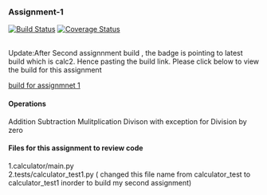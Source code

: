 
### Assignment-1
[![Build Status](https://app.travis-ci.com/njitvjk/calc2.svg?branch=main)](https://app.travis-ci.com/njitvjk/calc2)
[![Coverage Status](https://coveralls.io/repos/github/njitvjk/calc2/badge.svg?branch=calc_part2)](https://coveralls.io/github/njitvjk/calc2?branch=calc_part2)

<br/>
Update:After Second assignnment build , the badge is pointing to latest build which is calc2. Hence pasting the build link. Please click below to view the build for this assignment<br/>

[build for assignmnet 1](https://app.travis-ci.com/github/njitvjk/calc2/builds/241320285)

#### Operations
Addition
Subtraction
Mulitplication
Divison with exception for Division by zero

#### Files for this assignment to review code
1.calculator/main.py<br/>
2.tests/calculator_test1.py ( changed this file name from calculator_test to calculator_test1 inorder to build my second assignment)









